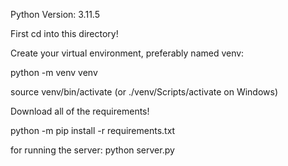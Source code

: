 Python Version: 3.11.5

First cd into this directory!

Create your virtual environment, preferably named venv:

python -m venv venv

source venv/bin/activate (or ./venv/Scripts/activate on Windows)

Download all of the requirements!

python -m pip install -r requirements.txt

for running the server: python server.py